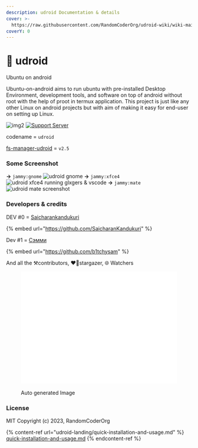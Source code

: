 ```yaml
---
description: udroid Documentation & details
cover: >-
  https://raw.githubusercontent.com/RandomCoderOrg/udroid-wiki/wiki-main/.gitbook/assets/cover-new.jpg
coverY: 0
---
```


# 🐧 udroid

Ubuntu on android

Ubuntu-on-android aims to run ubuntu with pre-installed Desktop Environment, development tools, and software on top of android without root with the help of proot in termux application. This project is just like any other Linux on android projects but with aim of making it easy for end-user on setting up Linux.

![img2](https://badges.frapsoft.com/os/v1/open-source.svg?v=103) [![Support Server](https://img.shields.io/discord/892727774828199976?color=blue\&label=join%20%23udroid\&logo=discord\&logoColor=white\&style=for-the-badge)](https://discord.gg/h7wZ9BfbU9)

codename = `udroid`

[fs-manager-udroid](https://github.com/RandomCoderOrg/fs-manager-udroid) = `v2.5`

### Some Screenshot

**->** `jammy:gnome`
![udroid gnome](https://raw.githubusercontent.com/RandomCoderOrg/ubuntu-on-android/modified/assets/jammy_gnome.png)
**->** `jammy:xfce4`
![udroid xfce4 running glxgers & vscode](https://cdn.discordapp.com/attachments/892736843349626921/1062796366222458944/image0.jpg)
**->** `jammy:mate`
![udroid mate screenshot](https://raw.githubusercontent.com/RandomCoderOrg/ubuntu-on-android/modified/assets/IMG_20211014_084106.jpg)
### Developers & credits

DEV #0 = [Saicharankandukuri](https://github.com/SaicharanKandukuri)

{% embed url="https://github.com/SaicharanKandukuri" %}

Dev #1 = [Сэмми](https://github.com/b1tchysam)

{% embed url="https://github.com/b1tchysam" %}

And all the ⚒️contributors, ❤️‍🔥stargazer, 🌐 Watchers

<figure><img src="https://raw.githubusercontent.com/RandomCoderOrg/misc-worflows/main/metrics.plugin.people.repository.svg" alt=""><figcaption><p>Auto generated Image</p></figcaption></figure>

### License

MIT Copyright (c) 2023, RandomCoderOrg

{% content-ref url="udroid-landing/quick-installation-and-usage.md" %}
[quick-installation-and-usage.md](udroid-landing/quick-installation-and-usage.md)
{% endcontent-ref %}
